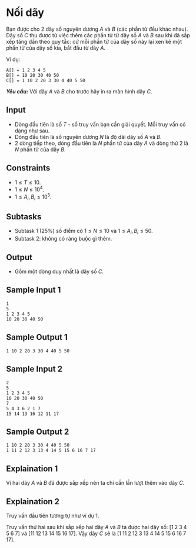# Nối dãy

Bạn được cho $2$ dãy số nguyên dương $A$ và $B$ (các phần tử đều khác nhau). Dãy số $C$ thu được từ việc thêm các phần tử từ dãy số $A$ và $B$ sau khi đã sắp xếp tăng dần theo quy tắc: cứ mỗi phần tử của dãy số này lại xen kẽ một phẩn tử của dãy số kia, bắt đầu từ dãy $A$.

Ví dụ:
```
A[] = 1 2 3 4 5
B[] = 10 20 30 40 50
C[] = 1 10 2 20 3 30 4 40 5 50
```

***Yêu cầu:*** Với dãy $A$ và $B$ cho trước hãy in ra màn hình dãy $C$.

## Input

- Dòng đầu tiên là số $T$ - số truy vấn bạn cần giải quyết. Mỗi truy vấn có dạng như sau.
- Dòng đầu tiên là số nguyên dương $N$ là độ dãi dãy số $A$ và $B$.
- $2$ dòng tiếp theo, dòng đầu tiên là $N$ phần tử của dãy $A$ và dòng thứ $2$ là $N$ phần tử của dãy $B$.

## Constraints

- $1 \le T \le 10$.
- $1 \le N \le 10^4$.
- $1 \le A_i, B_i \le 10^5$.

## Subtasks

- Subtask $1$ ($25\%$) số điểm có $1 \le N \le 10$ và $1 \le A_i, B_i \le 50$.
- Subtask $2$: không có ràng buộc gì thêm.

## Output

- Gồm một dòng duy nhất là dãy số $C$.

## Sample Input 1

```
1
5
1 2 3 4 5
10 20 30 40 50
```

## Sample Output 1

```
1 10 2 20 3 30 4 40 5 50
```

## Sample Input 2

```
2
5
1 2 3 4 5
10 20 30 40 50
7
5 4 3 6 2 1 7
15 14 13 16 12 11 17
```

## Sample Output 2

```
1 10 2 20 3 30 4 40 5 50
1 11 2 12 3 13 4 14 5 15 6 16 7 17
```

## Explaination 1

Vì hai dãy $A$ và $B$ đã được sắp xếp nên ta chỉ cần lần lượt thêm vào dãy $C$.

## Explaination 2

Truy vấn đầu tiên tương tự như ví dụ $1$.

Truy vấn thứ hai sau khi sắp xếp hai dãy $A$ và $B$ ta được hai dãy số: $[1 \; 2 \; 3 \; 4 \; 5 \; 6 \; 7]$ và $[11 \; 12 \; 13 \; 14 \; 15 \; 16 \; 17]$. Vậy dãy $C$ sẽ là $[1 \; 11 \; 2 \; 12 \; 3 \; 13 \; 4 \; 14 \; 5 \; 15 \; 6 \; 16 \; 7 \; 17]$.